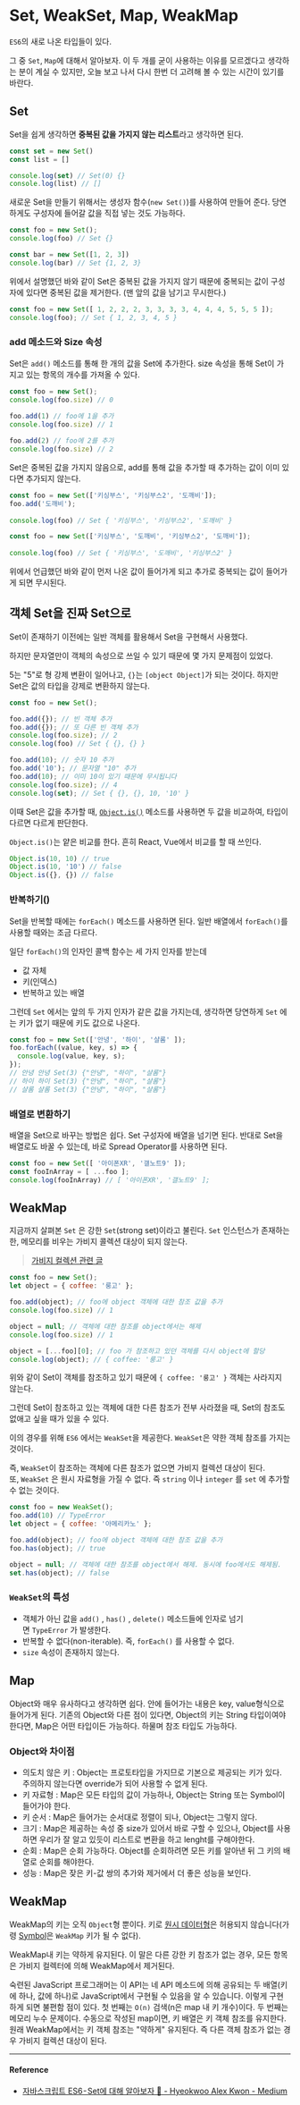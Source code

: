 # Set, WeakSet, Map, WeakMap

`ES6`의 새로 나온 타입들이 있다.

그 중 `Set`, `Map`에 대해서 알아보자. 이 두 개를 굳이 사용하는 이유를 모르겠다고 생각하는 분이 계실 수 있지만, 오늘 보고 나서 다시 한번 더 고려해 볼 수 있는 시간이 있기를 바란다.

## Set

Set을 쉽게 생각하면 **중복된 값을 가지지 않는 리스트**라고 생각하면 된다.

```js
const set = new Set()
const list = []

console.log(set) // Set(0) {}
console.log(list) // []
```

새로운 Set을 만들기 위해서는 생성자 함수(`new Set()`)를 사용하여 만들어 준다. 당연하게도 구성자에 들어갈 값을 직접 넣는 것도 가능하다.

```js
const foo = new Set();
console.log(foo) // Set {}

const bar = new Set([1, 2, 3])
console.log(bar) // Set {1, 2, 3}
```

위에서 설명했던 바와 같이 Set은 중복된 값을 가지지 않기 때문에 중복되는 값이 구성자에 있다면 중복된 값을 제거한다. (맨 앞의 값을 남기고 무시한다.)

```js
const foo = new Set([ 1, 2, 2, 2, 3, 3, 3, 3, 4, 4, 4, 5, 5, 5 ]);
console.log(foo); // Set { 1, 2, 3, 4, 5 }
```

### add 메소드와 Size 속성

Set은 `add()` 메소드를 통해 한 개의 값을 Set에 추가한다. size 속성을 통해 Set이 가지고 있는 항목의 개수를 가져올 수 있다.

```js
const foo = new Set();
console.log(foo.size) // 0
    
foo.add(1) // foo에 1을 추가
console.log(foo.size) // 1

foo.add(2) // foo에 2를 추가
console.log(foo.size) // 2
```

Set은 중복된 값을 가지지 않음으로, add를 통해 값을 추가할 때 추가하는 값이 이미 있다면 추가되지 않는다.

```js
const foo = new Set(['키싱부스', '키싱부스2', '도깨비']);
foo.add('도깨비');
    
console.log(foo) // Set { '키싱부스', '키싱부스2', '도깨비' }
```

```js
const foo = new Set(['키싱부스', '도깨비', '키싱부스2', '도깨비']);
    
console.log(foo) // Set { '키싱부스', '도깨비', '키싱부스2' }
```

위에서 언급했던 바와 같이 먼저 나온 값이 들어가게 되고 추가로 중복되는 값이 들어가게 되면 무시된다.

## 객체 Set을 진짜 Set으로

Set이 존재하기 이전에는 일반 객체를 활용해서 Set을 구현해서 사용했다.

하지만 문자열만이 객체의 속성으로 쓰일 수 있기 때문에 몇 가지 문제점이 있었다.

5는 "5"로 형 강제 변환이 일어나고, `{}`는 `[object Object]`가 되는 것이다. 하지만 Set은 값의 타입을 강제로 변환하지 않는다. 

```js
const foo = new Set();

foo.add({}); // 빈 객체 추가
foo.add({}); // 또 다른 빈 객체 추가
console.log(foo.size); // 2
console.log(foo) // Set { {}, {} }

foo.add(10); // 숫자 10 추가
foo.add('10'); // 문자열 "10" 추가
foo.add(10); // 이미 10이 있기 때문에 무시됩니다
console.log(foo.size); // 4
console.log(set); // Set { {}, {}, 10, '10' }
```

이때 Set은 값을 추가할 때, [`Object.is()`](https://developer.mozilla.org/en-US/docs/Web/JavaScript/Reference/Global_Objects/Object/is) 메소드를 사용하면 두 값을 비교하여, 타입이 다르면 다르게 판단한다.

`Object.is()`는 얕은 비교를 한다. 흔히 React, Vue에서 비교를 할 때 쓰인다.

```js
Object.is(10, 10) // true
Object.is(10, '10') // false
Object.is({}, {}) // false
```

### 반복하기()

Set을 반복할 때에는 `forEach()` 메소드를 사용하면 된다. 일반 배열에서 `forEach()`를 사용할 때와는 조금 다르다.

일단 `forEach()`의 인자인 콜백 함수는 세 가지 인자를 받는데

- 값 자체
- 키(인덱스)
- 반복하고 있는 배열

그런데 `Set` 에서는 앞의 두 가지 인자가 같은 값을 가지는데, 생각하면 당연하게 `Set` 에는 키가 없기 때문에 키도 값으로 나온다.

```js
const foo = new Set(['안녕', '하이', '샬롬' ]);
foo.forEach((value, key, s) => {
  console.log(value, key, s);
});
// 안녕 안녕 Set(3) {"안녕", "하이", "샬롬"}
// 하이 하이 Set(3) {"안녕", "하이", "샬롬"}
// 샬롬 샬롬 Set(3) {"안녕", "하이", "샬롬"}
```

### 배열로 변환하기

배열을 Set으로 바꾸는 방법은 쉽다. Set 구성자에 배열을 넘기면 된다. 반대로 Set을 배열로도 바꿀 수 있는데, 바로 Spread Operator를 사용하면 된다.

```js
const foo = new Set([ '아이폰XR', '갤노트9' ]);
const fooInArray = [ ...foo ];
console.log(fooInArray) // [ '아이폰XR', '갤노트9' ];
```

## WeakMap

지금까지 살펴본 `Set` 은 강한 `Set`(strong set)이라고 불린다. `Set` 인스턴스가 존재하는 한, 메모리를 비우는 가비지 콜렉션 대상이 되지 않는다.

> [가비지 컬렉션 관련 글](https://github.com/SeonHyungJo/FE-Dev-Note/blob/master/Javascript/Javascript_%EB%A9%94%EB%AA%A8%EB%A6%AC%EA%B4%80%EB%A6%AC.md)

```js
const foo = new Set();
let object = { coffee: '룽고' };

foo.add(object); // foo에 object 객체에 대한 참조 값을 추가
console.log(foo.size) // 1

object = null; // 객체에 대한 참조를 object에서는 해제
console.log(foo.size) // 1

object = [...foo][0]; // foo 가 참조하고 있던 객체를 다시 object에 할당
console.log(object); // { coffee: '룽고' }
```

위와 같이 Set이 객체를 참조하고 있기 때문에 `{ coffee: '룽고' }` 객체는 사라지지 않는다.

그런데 Set이 참조하고 있는 객체에 대한 다른 참조가 전부 사라졌을 때, Set의 참조도 없애고 싶을 때가 있을 수 있다.

이의 경우를 위해 `ES6` 에서는 `WeakSet`을 제공한다. `WeakSet`은 약한 객체 참조를 가지는 것이다.

즉, `WeakSet`이 참조하는 객체에 다른 참조가 없으면 가비지 컬렉션 대상이 된다. 또, `WeakSet` 은 원시 자료형을 가질 수 없다. 즉 `string` 이나 `integer` 를 `set` 에 추가할 수 없는 것이다.

```js
const foo = new WeakSet();
foo.add(10) // TypeError
let object = { coffee: '아메리카노' };

foo.add(object); // foo에 object 객체에 대한 참조 값을 추가
foo.has(object); // true

object = null; // 객체에 대한 참조를 object에서 해제. 동시에 foo에서도 해제됨.
set.has(object); // false
```

### `WeakSet`의 특성

- 객체가 아닌 값을 `add()` , `has()` , `delete()` 메소드들에 인자로 넘기면 `TypeError` 가 발생한다.
- 반복할 수 없다(non-iterable). 즉, `forEach()` 를 사용할 수 없다.
- `size` 속성이 존재하지 않는다.

## Map

Object와 매우 유사하다고 생각하면 쉽다. 안에 들어가는 내용은 key, value형식으로 들어가게 된다. 기존의 Object와 다른 점이 있다면, Object의 키는 String 타입이여야 한다면, Map은 어떤 타입이든 가능하다. 하물며 참조 타입도 가능하다.

### Object와 차이점

- 의도치 않은 키 : Object는 프로토타입을 가지므로 기본으로 제공되는 키가 있다. 주의하지 않는다면 override가 되어 사용할 수 없게 된다.
- 키 자료형 : Map은 모든 타입의 값이 가능하나, Object는 String 또는 Symbol이 들어가야 한다.
- 키 순서 : Map은  들어가는 순서대로 정렬이 되나, Object는 그렇지 않다.
- 크기 : Map은 제공하는 속성 중 size가 있어서 바로 구할 수 있으나, Object를 사용하면 우리가 잘 알고 있듯이 리스트로 변환을 하고 lenght를 구해야한다.
- 순회 : Map은 순회 가능하다. Object를 순회하려면 모든 키를 알아낸 뒤 그 키의 배열로 순회를 해야한다.
- 성능 : Map은 잦은 키-값 쌍의 추가와 제거에서 더 좋은 성능을 보인다.

## WeakMap

WeakMap의 키는 오직 `Object`형 뿐이다. 키로 [원시 데이터형](https://developer.mozilla.org/en-US/docs/Glossary/Primitive)은 허용되지 않습니다(가령 [Symbol](https://developer.mozilla.org/ko/docs/Web/JavaScript/Reference/Global_Objects/Symbol)은 `WeakMap` 키가 될 수 없다).

WeakMap내 키는 약하게 유지된다. 이 말은 다른 강한 키 참조가 없는 경우, 모든 항목은 가비지 컬렉터에 의해 WeakMap에서 제거된다.

숙련된 JavaScript 프로그래머는 이 API는 네 API 메소드에 의해 공유되는 두 배열(키에 하나, 값에 하나)로 JavaScript에서 구현될 수 있음을 알 수 있습니다. 이렇게 구현하게 되면 불편함 점이 있다. 첫 번째는 `O(n)` 검색(n은 map 내 키 개수)이다. 두 번째는 메모리 누수 문제이다. 
수동으로 작성된 map이면, 키 배열은 키 객체 참조를 유지한다. 원래 WeakMap에서는 키 객체 참조는 "약하게" 유지된다. 즉 다른 객체 참조가 없는 경우 가비지 컬렉션 대상이 된다.

---

#### Reference

- [자바스크립트 ES6 - Set에 대해 알아보자 🎉 - Hyeokwoo Alex Kwon - Medium](https://medium.com/@khwsc1/%EC%9E%90%EB%B0%94%EC%8A%A4%ED%81%AC%EB%A6%BD%ED%8A%B8-es6-set%EC%97%90-%EB%8C%80%ED%95%B4-%EC%95%8C%EC%95%84%EB%B3%B4%EC%9E%90-9b7294dfba99)